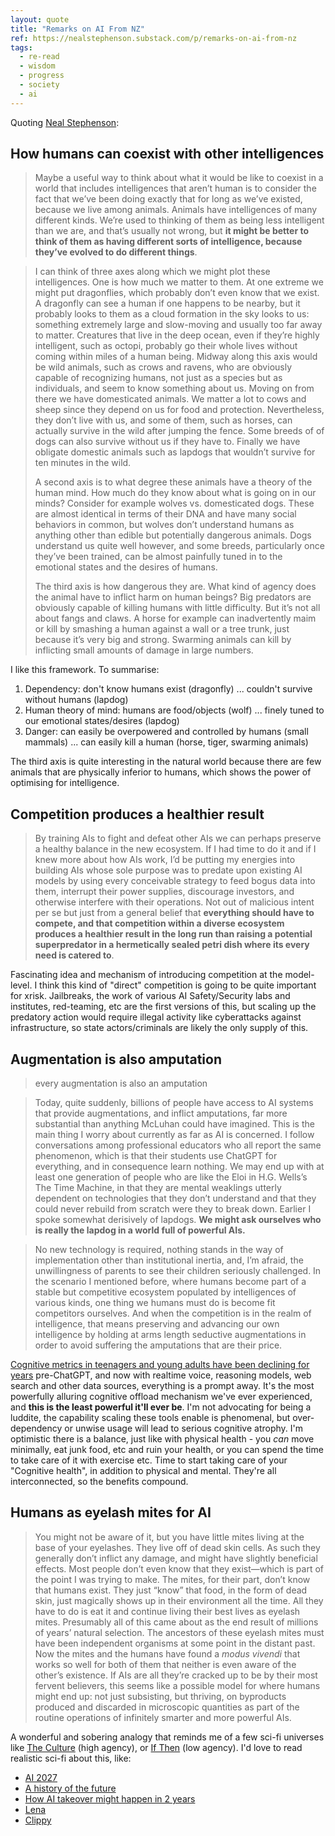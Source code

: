 ```yaml
---
layout: quote
title: "Remarks on AI From NZ"
ref: https://nealstephenson.substack.com/p/remarks-on-ai-from-nz
tags:
  - re-read
  - wisdom
  - progress
  - society
  - ai
---
```


Quoting [Neal Stephenson](https://nealstephenson.substack.com/p/remarks-on-ai-from-nz):

## How humans can coexist with other intelligences

> Maybe a useful way to think about what it would be like to coexist in a world that includes intelligences that aren’t human is to consider the fact that we’ve been doing exactly that for long as we’ve existed, because we live among animals. Animals have intelligences of many different kinds. We’re used to thinking of them as being less intelligent than we are, and that’s usually not wrong, but **it might be better to think of them as having different sorts of intelligence, because they’ve evolved to do different things**.

> I can think of three axes along which we might plot these intelligences. One is how much we matter to them. At one extreme we might put dragonflies, which probably don’t even know that we exist. A dragonfly can see a human if one happens to be nearby, but it probably looks to them as a cloud formation in the sky looks to us: something extremely large and slow-moving and usually too far away to matter. Creatures that live in the deep ocean, even if they’re highly intelligent, such as octopi, probably go their whole lives without coming within miles of a human being. Midway along this axis would be wild animals, such as crows and ravens, who are obviously capable of recognizing humans, not just as a species but as individuals, and seem to know something about us. Moving on from there we have domesticated animals. We matter a lot to cows and sheep since they depend on us for food and protection. Nevertheless, they don’t live with us, and some of them, such as horses, can actually survive in the wild after jumping the fence. Some breeds of of dogs can also survive without us if they have to. Finally we have obligate domestic animals such as lapdogs that wouldn’t survive for ten minutes in the wild.
>
> A second axis is to what degree these animals have a theory of the human mind. How much do they know about what is going on in our minds? Consider for example wolves vs. domesticated dogs. These are almost identical in terms of their DNA and have many social behaviors in common, but wolves don’t understand humans as anything other than edible but potentially dangerous animals. Dogs understand us quite well however, and some breeds, particularly once they’ve been trained, can be almost painfully tuned in to the emotional states and the desires of humans.
>
> The third axis is how dangerous they are. What kind of agency does the animal have to inflict harm on human beings? Big predators are obviously capable of killing humans with little difficulty. But it’s not all about fangs and claws. A horse for example can inadvertently maim or kill by smashing a human against a wall or a tree trunk, just because it’s very big and strong. Swarming animals can kill by inflicting small amounts of damage in large numbers.

I like this framework. To summarise:
1. Dependency: don't know humans exist (dragonfly) ... couldn't survive without humans (lapdog)
2. Human theory of mind: humans are food/objects (wolf) ... finely tuned to our emotional states/desires (lapdog)
3. Danger: can easily be overpowered and controlled by humans (small mammals) ... can easily kill a human (horse, tiger, swarming animals)

The third axis is quite interesting in the natural world because there are few animals that are physically inferior to humans, which shows the power of optimising for intelligence.

## Competition produces a healthier result

> By training AIs to fight and defeat other AIs we can perhaps preserve a healthy balance in the new ecosystem. If I had time to do it and if I knew more about how AIs work, I’d be putting my energies into building AIs whose sole purpose was to predate upon existing AI models by using every conceivable strategy to feed bogus data into them, interrupt their power supplies, discourage investors, and otherwise interfere with their operations. Not out of malicious intent per se but just from a general belief that **everything should have to compete, and that competition within a diverse ecosystem produces a healthier result in the long run than raising a potential superpredator in a hermetically sealed petri dish where its every need is catered to**.

Fascinating idea and mechanism of introducing competition at the model-level. I think this kind of "direct" competition is going to be quite important for xrisk. Jailbreaks, the work of various AI Safety/Security labs and institutes, red-teaming, etc are the first versions of this, but scaling up the predatory action would require illegal activity like cyberattacks against infrastructure, so state actors/criminals are likely the only supply of this.

## Augmentation is also amputation

> every augmentation is also an amputation

> Today, quite suddenly, billions of people have access to AI systems that provide augmentations, and inflict amputations, far more substantial than anything McLuhan could have imagined. This is the main thing I worry about currently as far as AI is concerned. I follow conversations among professional educators who all report the same phenomenon, which is that their students use ChatGPT for everything, and in consequence learn nothing. We may end up with at least one generation of people who are like the Eloi in H.G. Wells’s The Time Machine, in that they are mental weaklings utterly dependent on technologies that they don’t understand and that they could never rebuild from scratch were they to break down. Earlier I spoke somewhat derisively of lapdogs. **We might ask ourselves who is really the lapdog in a world full of powerful AIs.**

> No new technology is required, nothing stands in the way of implementation other than institutional inertia, and, I’m afraid, the unwillingness of parents to see their children seriously challenged. In the scenario I mentioned before, where humans become part of a stable but competitive ecosystem populated by intelligences of various kinds, one thing we humans must do is become fit competitors ourselves. And when the competition is in the realm of intelligence, that means preserving and advancing our own intelligence by holding at arms length seductive augmentations in order to avoid suffering the amputations that are their price.

[Cognitive metrics in teenagers and young adults have been declining for years](https://www.oecd.org/en/publications/pisa-2022-results-volume-i_53f23881-en.html) pre-ChatGPT, and now with realtime voice, reasoning models, web search and other data sources, everything is a prompt away. It's the most powerfully alluring cognitive offload mechanism we've ever experienced, and **this is the least powerful it'll ever be**. I'm not advocating for being a luddite, the capability scaling these tools enable is phenomenal, but over-dependency or unwise usage will lead to serious cognitive atrophy. I'm optimistic there is a balance, just like with physical health - you _can_ move minimally, eat junk food, etc and ruin your health, or you can spend the time to take care of it with exercise etc. Time to start taking care of your "Cognitive health", in addition to physical and mental. They're all interconnected, so the benefits compound.

## Humans as eyelash mites for AI

> You might not be aware of it, but you have little mites living at the base of your eyelashes. They live off of dead skin cells. As such they generally don’t inflict any damage, and might have slightly beneficial effects. Most people don’t even know that they exist—which is part of the point I was trying to make. The mites, for their part, don’t know that humans exist. They just “know” that food, in the form of dead skin, just magically shows up in their environment all the time. All they have to do is eat it and continue living their best lives as eyelash mites. Presumably all of this came about as the end result of millions of years’ natural selection. The ancestors of these eyelash mites must have been independent organisms at some point in the distant past. Now the mites and the humans have found a *modus vivendi* that works so well for both of them that neither is even aware of the other’s existence. If AIs are all they’re cracked up to be by their most fervent believers, this seems like a possible model for where humans might end up: not just subsisting, but thriving, on byproducts produced and discarded in microscopic quantities as part of the routine operations of infinitely smarter and more powerful AIs.

A wonderful and sobering analogy that reminds me of a few sci-fi universes like [The Culture](https://en.wikipedia.org/wiki/Culture_series) (high agency), or [If Then](https://www.goodreads.com/book/show/24043401-if-then) (low agency). I'd love to read realistic sci-fi about this, like:
- [AI 2027](https://ai-2027.com/)
- [A history of the future](https://www.lesswrong.com/posts/CCnycGceT4HyDKDzK/a-history-of-the-future-2025-2040)
- [How AI takeover might happen in 2 years](https://www.lesswrong.com/posts/KFJ2LFogYqzfGB3uX/how-ai-takeover-might-happen-in-2-years)
- [Lena](https://qntm.org/lena)
- [Clippy](https://gwern.net/fiction/clippy)
